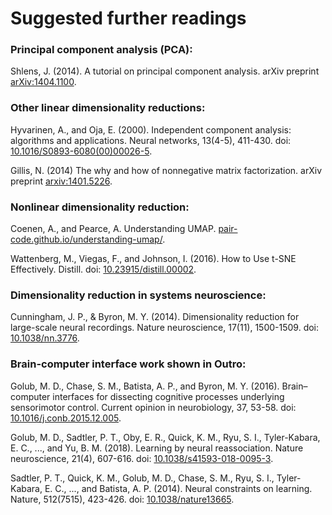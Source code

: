 # Suggested further readings

### Principal component analysis (PCA):

Shlens, J. (2014). A tutorial on principal component analysis. arXiv preprint [arXiv:1404.1100](https://arxiv.org/abs/1404.1100).

### Other linear dimensionality reductions:

Hyvarinen, A., and Oja, E. (2000). Independent component analysis: algorithms and applications. Neural networks, 13(4-5), 411-430. doi: [10.1016/S0893-6080(00)00026-5](https://doi.org/10.1016/S0893-6080(00)00026-5).

Gillis, N. (2014) The why and how of nonnegative matrix factorization. arXiv preprint [arxiv:1401.5226](https://arxiv.org/abs/1401.5226).

### Nonlinear dimensionality reduction:

Coenen, A., and Pearce, A. Understanding UMAP. [pair-code.github.io/understanding-umap/](https://pair-code.github.io/understanding-umap/).

Wattenberg, M., Viegas, F., and Johnson, I.  (2016). How to Use t-SNE Effectively. Distill. doi: [10.23915/distill.00002](https://doi.org/10.23915/distill.00002).

### Dimensionality reduction in systems neuroscience:

Cunningham, J. P., & Byron, M. Y. (2014). Dimensionality reduction for large-scale neural recordings. Nature neuroscience, 17(11), 1500-1509. doi: [10.1038/nn.3776](https://doi.org/10.1038/nn.3776).

### Brain-computer interface work shown in Outro:

Golub, M. D., Chase, S. M., Batista, A. P., and Byron, M. Y. (2016). Brain–computer interfaces for dissecting cognitive processes underlying sensorimotor control. Current opinion in neurobiology, 37, 53-58. doi: [10.1016/j.conb.2015.12.005](https://doi.org/10.1016/j.conb.2015.12.005).

Golub, M. D., Sadtler, P. T., Oby, E. R., Quick, K. M., Ryu, S. I., Tyler-Kabara, E. C., ..., and Yu, B. M. (2018). Learning by neural reassociation. Nature neuroscience, 21(4), 607-616. doi: [10.1038/s41593-018-0095-3](https://doi.org/10.1038/s41593-018-0095-3).

Sadtler, P. T., Quick, K. M., Golub, M. D., Chase, S. M., Ryu, S. I., Tyler-Kabara, E. C., ..., and Batista, A. P. (2014). Neural constraints on learning. Nature, 512(7515), 423-426. doi: [10.1038/nature13665](https://doi.org/10.1038/nature13665).
